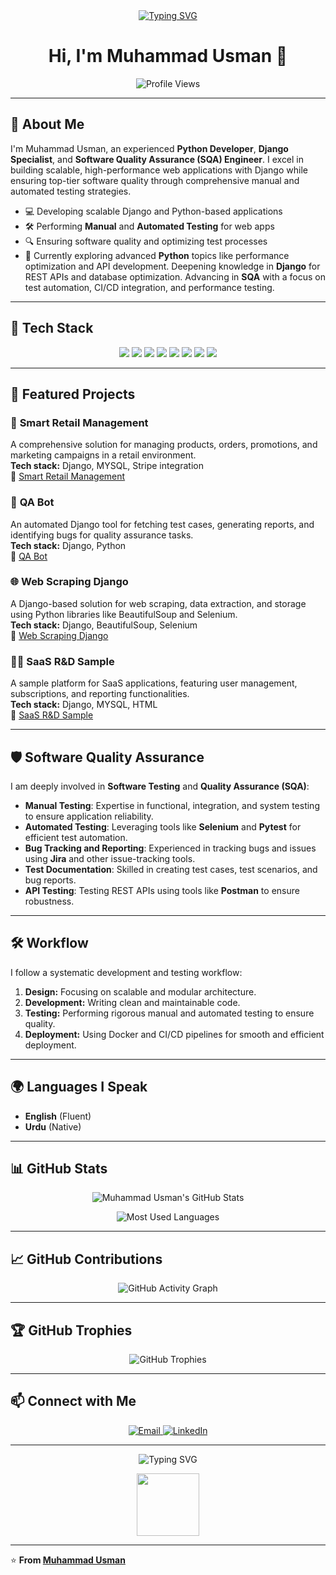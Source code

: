 <div align="center">
    <a href="https://git.io/typing-svg">
        <img src="https://readme-typing-svg.herokuapp.com?font=Fira+Code&size=28&duration=4000&color=3cb371&background=333333&center=true&vCenter=true&width=600&height=50&lines=Django+Developer;Software+Quality+Assurance+Expert;Backend+Engineer;Manual+Specialist;Open+Source+Contributor;Passionate+Python+Developer" alt="Typing SVG">
    </a>
</div>

<h1 align="center"> Hi, I'm Muhammad Usman 👋 </h1>

<p align="center">
  <img src="https://komarev.com/ghpvc/?username=muhammadusman349&color=brightgreen&style=flat-square" alt="Profile Views">
</p>

---

## 🚀 About Me

I'm Muhammad Usman, an experienced **Python Developer**, **Django Specialist**, and **Software Quality Assurance (SQA) Engineer**. I excel in building scalable, high-performance web applications with Django while ensuring top-tier software quality through comprehensive manual and automated testing strategies.


- 💻 Developing scalable Django and Python-based applications
- 🛠️ Performing **Manual** and **Automated Testing** for web apps
- 🔍 Ensuring software quality and optimizing test processes
- 🌱 Currently exploring advanced **Python** topics like performance optimization and API development. Deepening knowledge in **Django** for REST APIs and database optimization. Advancing in **SQA** with a focus on test automation, CI/CD integration, and performance testing.
 
---

## 🧰 Tech Stack

<p align="center">
  <img src="https://img.shields.io/badge/-Python-3776AB?style=for-the-badge&logo=python&logoColor=white">
  <img src="https://img.shields.io/badge/-Django-092E20?style=for-the-badge&logo=django&logoColor=white">
  <img src="https://img.shields.io/badge/-SQL-4169E1?style=for-the-badge&logo=postgresql&logoColor=white">
  <img src="https://img.shields.io/badge/-Docker-2496ED?style=for-the-badge&logo=docker&logoColor=white">
  <img src="https://img.shields.io/badge/-Git-F05032?style=for-the-badge&logo=git&logoColor=white">
  <img src="https://img.shields.io/badge/-Linux-FCC624?style=for-the-badge&logo=linux&logoColor=black">
  <img src="https://img.shields.io/badge/-Selenium-43B02A?style=for-the-badge&logo=selenium&logoColor=white">
  <img src="https://img.shields.io/badge/-Pytest-0A9EDC?style=for-the-badge&logo=pytest&logoColor=white">
</p>

---

## 📂 Featured Projects

### 🛒 **Smart Retail Management**
A comprehensive solution for managing products, orders, promotions, and marketing campaigns in a retail environment.  
**Tech stack:** Django, MYSQL, Stripe integration  
🔗 [Smart Retail Management](https://github.com/muhammadusman349/Smart-Retail-Management)

### 🤖 **QA Bot**
An automated Django tool for fetching test cases, generating reports, and identifying bugs for quality assurance tasks.  
**Tech stack:** Django, Python  
🔗 [QA Bot](https://github.com/muhammadusman349/QA-Bot-)

### 🌐 **Web Scraping Django**
A Django-based solution for web scraping, data extraction, and storage using Python libraries like BeautifulSoup and Selenium.  
**Tech stack:** Django, BeautifulSoup, Selenium  
🔗 [Web Scraping Django](https://github.com/muhammadusman349/Web-Scraping-Django)

### 🧑‍💻 **SaaS R&D Sample**
A sample platform for SaaS applications, featuring user management, subscriptions, and reporting functionalities.  
**Tech stack:** Django, MYSQL, HTML  
🔗 [SaaS R&D Sample](https://github.com/muhammadusman349/saas-rnd-sample)

---

## 🛡️ Software Quality Assurance

I am deeply involved in **Software Testing** and **Quality Assurance (SQA)**:

- **Manual Testing**: Expertise in functional, integration, and system testing to ensure application reliability.
- **Automated Testing**: Leveraging tools like **Selenium** and **Pytest** for efficient test automation.
- **Bug Tracking and Reporting**: Experienced in tracking bugs and issues using **Jira** and other issue-tracking tools.
- **Test Documentation**: Skilled in creating test cases, test scenarios, and bug reports.
- **API Testing**: Testing REST APIs using tools like **Postman** to ensure robustness.

---

## 🛠️ Workflow

I follow a systematic development and testing workflow:
1. **Design:** Focusing on scalable and modular architecture.
2. **Development:** Writing clean and maintainable code.
3. **Testing:** Performing rigorous manual and automated testing to ensure quality.
4. **Deployment:** Using Docker and CI/CD pipelines for smooth and efficient deployment.

---

## 🌍 Languages I Speak

- **English** (Fluent)
- **Urdu** (Native)

---

## 📊 GitHub Stats

<!-- GitHub Readme Stats -->
<p align="center">
    <img
        src="https://github-readme-stats.vercel.app/api?username=muhammadusman349&show_icons=true&theme=radical"
        alt="Muhammad Usman's GitHub Stats"
    />
</p>

<!-- Most Used Languages -->
<p align="center">
    <img
        src="https://github-readme-stats.vercel.app/api/top-langs/?username=muhammadusman349&layout=compact&theme=radical"
        alt="Most Used Languages"
    />
</p>

---

## 📈 GitHub Contributions

<p align="center">
    <img
        src="https://github-readme-activity-graph.vercel.app/graph?username=muhammadusman349&theme=react-dark&width=300&height=400"
        alt="GitHub Activity Graph"
    />
</p>

---

## 🏆 GitHub Trophies

<p align="center">
    <img
        src="https://github-profile-trophy.vercel.app/?username=muhammadusman349&theme=monokai&no-frame=false&row=1&column=6"
        alt="GitHub Trophies"
    />
</p>


---

## 📫 Connect with Me

<p align="center">
  <a href="mailto:muhammadusman67200@gmail.com">
    <img src="https://img.shields.io/badge/Email-D14836?style=for-the-badge&logo=gmail&logoColor=white" alt="Email">
  </a>
  <a href="https://www.linkedin.com/in/muhammad-usman-profile/">
    <img src="https://img.shields.io/badge/LinkedIn-0077B5?style=for-the-badge&logo=linkedin&logoColor=white" alt="LinkedIn">
  </a>
</p>

---

<p align="center">
  <img src="https://readme-typing-svg.herokuapp.com?font=Fira+Code&pause=1000&color=3cb371&width=435&lines=Thanks+for+visiting+my+profile!" alt="Typing SVG">
</p>

<p align="center">
  <img src="https://media.giphy.com/media/xTiTnwL5lKrI1lI74Q/giphy.gif" width="100" height="100" />
</p>

---

⭐️ **From [Muhammad Usman](https://github.com/muhammadusman349)**
